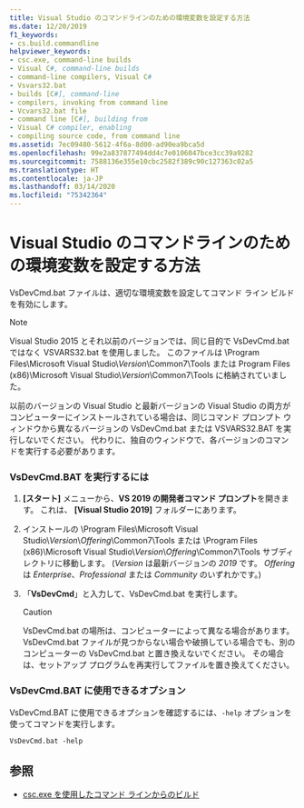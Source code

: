 ```yaml
---
title: Visual Studio のコマンドラインのための環境変数を設定する方法
ms.date: 12/20/2019
f1_keywords:
- cs.build.commandline
helpviewer_keywords:
- csc.exe, command-line builds
- Visual C#, command-line builds
- command-line compilers, Visual C#
- Vsvars32.bat
- builds [C#], command-line
- compilers, invoking from command line
- Vcvars32.bat file
- command line [C#], building from
- Visual C# compiler, enabling
- compiling source code, from command line
ms.assetid: 7ec09480-5612-4f6a-8d00-ad90ea9bca5d
ms.openlocfilehash: 99e2a837877494dd4c7e0106047bce3cc39a9282
ms.sourcegitcommit: 7588136e355e10cbc2582f389c90c127363c02a5
ms.translationtype: HT
ms.contentlocale: ja-JP
ms.lasthandoff: 03/14/2020
ms.locfileid: "75342364"
---
```

# <a name="how-to-set-environment-variables-for-the-visual-studio-command-line"></a>Visual Studio のコマンドラインのための環境変数を設定する方法

VsDevCmd.bat ファイルは、適切な環境変数を設定してコマンド ライン ビルドを有効にします。

> [!NOTE]
> Visual Studio 2015 とそれ以前のバージョンでは、同じ目的で VsDevCmd.bat ではなく VSVARS32.bat を使用しました。 このファイルは \Program Files\Microsoft Visual Studio\\*Version*\Common7\Tools または Program Files (x86)\Microsoft Visual Studio\\*Version*\Common7\Tools に格納されていました。

以前のバージョンの Visual Studio と最新バージョンの Visual Studio の両方がコンピューターにインストールされている場合は、同じコマンド プロンプト ウィンドウから異なるバージョンの VsDevCmd.bat または VSVARS32.BAT を実行しないでください。 代わりに、独自のウィンドウで、各バージョンのコマンドを実行する必要があります。

### <a name="to-run-vsdevcmdbat"></a>VsDevCmd.BAT を実行するには

1. **[スタート]** メニューから、**VS 2019 の開発者コマンド プロンプト**を開きます。  これは、 **[Visual Studio 2019]** フォルダーにあります。

2. インストールの \Program Files\Microsoft Visual Studio\\*Version*\\*Offering*\Common7\Tools または \Program Files (x86)\Microsoft Visual Studio\\*Version*\\*Offering*\Common7\Tools サブディレクトリに移動します。  (*Version* は最新バージョンの *2019* です。 *Offering* は *Enterprise*、*Professional* または *Community* のいずれかです。)

3. 「**VsDevCmd**」と入力して、VsDevCmd.bat を実行します。

    > [!CAUTION]
    > VsDevCmd.bat の場所は、コンピューターによって異なる場合があります。 VsDevCmd.bat ファイルが見つからない場合や破損している場合でも、別のコンピューターの VsDevCmd.bat と置き換えないでください。 その場合は、セットアップ プログラムを再実行してファイルを置き換えてください。

### <a name="available-options-for-vsdevcmdbat"></a>VsDevCmd.BAT に使用できるオプション

VsDevCmd.BAT に使用できるオプションを確認するには、`-help` オプションを使ってコマンドを実行します。

```console
VsDevCmd.bat -help
```

## <a name="see-also"></a>参照

- [csc.exe を使用したコマンド ラインからのビルド](./command-line-building-with-csc-exe.md)
